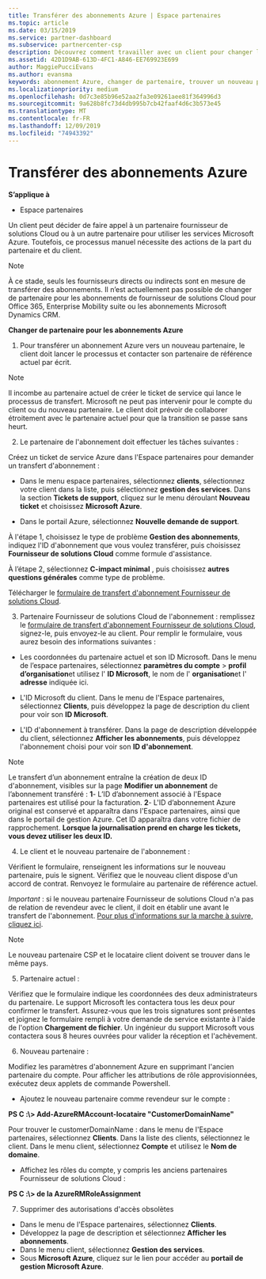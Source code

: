 ```yaml
---
title: Transférer des abonnements Azure | Espace partenaires
ms.topic: article
ms.date: 03/15/2019
ms.service: partner-dashboard
ms.subservice: partnercenter-csp
description: Découvrez comment travailler avec un client pour changer le partenaire du programme du fournisseur de solutions Cloud que le client utilisera pour les services Azure.
ms.assetid: 42D1D9AB-613D-4FC1-A846-EE769923E699
author: MaggiePucciEvans
ms.author: evansma
keywords: abonnement Azure, changer de partenaire, trouver un nouveau partenaire, autre partenaire
ms.localizationpriority: medium
ms.openlocfilehash: 0d7c3e85b96e52aa2fa3e09261aee81f364996d3
ms.sourcegitcommit: 9a628b8fc73d4db995b7cb42faaf4d6c3b573e45
ms.translationtype: MT
ms.contentlocale: fr-FR
ms.lasthandoff: 12/09/2019
ms.locfileid: "74943392"
---
```

# <a name="transfer-azure-subscriptions"></a>Transférer des abonnements Azure 

**S’applique à**

-  Espace partenaires

Un client peut décider de faire appel à un partenaire fournisseur de solutions Cloud ou à un autre partenaire pour utiliser les services Microsoft Azure. Toutefois, ce processus manuel nécessite des actions de la part du partenaire et du client.

>[!Note]  
>À ce stade, seuls les fournisseurs directs ou indirects sont en mesure de transférer des abonnements.
>Il n’est actuellement pas possible de changer de partenaire pour les abonnements de fournisseur de solutions Cloud pour Office 365, Enterprise Mobility suite ou les abonnements Microsoft Dynamics CRM.



**Changer de partenaire pour les abonnements Azure**

1. Pour transférer un abonnement Azure vers un nouveau partenaire, le client doit lancer le processus et contacter son partenaire de référence actuel par écrit. 
>[!Note]
>Il incombe au partenaire actuel de créer le ticket de service qui lance le processus de transfert. Microsoft ne peut pas intervenir pour le compte du client ou du nouveau partenaire. Le client doit prévoir de collaborer étroitement avec le partenaire actuel pour que la transition se passe sans heurt.

2. Le partenaire de l'abonnement doit effectuer les tâches suivantes :

Créez un ticket de service Azure dans l'Espace partenaires pour demander un transfert d'abonnement&nbsp;:
-   Dans le menu espace partenaires, sélectionnez **clients**, sélectionnez votre client dans la liste, puis sélectionnez **gestion des services**. Dans la section **Tickets de support**, cliquez sur le menu déroulant **Nouveau ticket** et choisissez **Microsoft Azure**.

-   Dans le portail Azure, sélectionnez **Nouvelle demande de support**.

À l'étape&nbsp;1, choisissez le type de problème **Gestion des abonnements**, indiquez l'ID d'abonnement que vous voulez transférer, puis choisissez **Fournisseur de solutions&nbsp;Cloud** comme formule d'assistance.

À l’étape 2, sélectionnez **C-impact minimal** , puis choisissez **autres questions générales** comme type de problème.

Télécharger le [formulaire de transfert d'abonnement Fournisseur de solutions Cloud](https://assets.windowsphone.com/5222c408-e546-4e01-b72a-2ec7d4c43d57/CSP_Subscription_Transfer_Form_Azure_InvariantCulture_Default.zip).

3. Partenaire Fournisseur de solutions Cloud de l'abonnement : remplissez le [formulaire de transfert d'abonnement Fournisseur de solutions Cloud](https://assets.windowsphone.com/5222c408-e546-4e01-b72a-2ec7d4c43d57/CSP_Subscription_Transfer_Form_Azure_InvariantCulture_Default.zip), signez-le, puis envoyez-le au client. Pour remplir le formulaire, vous aurez besoin des informations suivantes&nbsp;:

- Les coordonnées du partenaire actuel et son ID Microsoft. Dans le menu de l’espace partenaires, sélectionnez **paramètres du compte** &gt; **profil d’organisation**et utilisez l' **ID Microsoft**, le nom de l' **organisation**et l' **adresse** indiquée ici.

- L'ID&nbsp;Microsoft du client. Dans le menu de l'Espace partenaires, sélectionnez **Clients**, puis développez la page de description du client pour voir son **ID&nbsp;Microsoft**.

- L'ID d'abonnement à transférer. Dans la page de description développée du client, sélectionnez **Afficher les abonnements**, puis développez l'abonnement choisi pour voir son **ID d'abonnement**.

>[!Note]
>Le transfert d’un abonnement entraîne la création de deux ID d'abonnement, visibles sur la page **Modifier un abonnement** de l’abonnement transféré : **1**- L’ID d’abonnement associé à l'Espace partenaires est utilisé pour la facturation. 
**2**- L'ID d’abonnement Azure original est conservé et apparaîtra dans l'Espace partenaires, ainsi que dans le portail de gestion Azure. Cet ID apparaîtra dans votre fichier de rapprochement.  **Lorsque la journalisation prend en charge les tickets, vous devez utiliser les deux ID.**

4. Le client et le nouveau partenaire de l'abonnement :

Vérifient le formulaire, renseignent les informations sur le nouveau partenaire, puis le signent. Vérifiez que le nouveau client dispose d'un accord de contrat. Renvoyez le formulaire au partenaire de référence actuel.

*Important*&nbsp;: si le nouveau partenaire Fournisseur de solutions&nbsp;Cloud n'a pas de relation de revendeur avec le client, il doit en établir une avant le transfert de l'abonnement. [Pour plus d'informations sur la marche à suivre, cliquez ici](request-a-relationship-with-a-customer.md).

>[!Note]
>Le nouveau partenaire CSP et le locataire client doivent se trouver dans le même pays. 

5. Partenaire actuel :

Vérifiez que le formulaire indique les coordonnées des deux administrateurs du partenaire. Le support Microsoft les contactera tous les deux pour confirmer le transfert. Assurez-vous que les trois signatures sont présentes et joignez le formulaire rempli à votre demande de service existante à l'aide de l'option **Chargement de fichier**. Un ingénieur du support Microsoft vous contactera sous 8 heures ouvrées pour valider la réception et l'achèvement.

6. Nouveau partenaire :

Modifiez les paramètres d'abonnement Azure en supprimant l'ancien partenaire du compte. Pour afficher les attributions de rôle approvisionnées, exécutez deux applets de commande Powershell.

-   Ajoutez le nouveau partenaire comme revendeur sur le compte&nbsp;:

**PS C :\\&gt; Add-AzureRMAccount-locataire "CustomerDomainName"**

Pour trouver le customerDomainName&nbsp;: dans le menu de l'Espace partenaires, sélectionnez **Clients**. Dans la liste des clients, sélectionnez le client. Dans le menu client, sélectionnez **Compte** et utilisez le **Nom de domaine**.

-   Affichez les rôles du compte, y compris les anciens partenaires Fournisseur de solutions&nbsp;Cloud&nbsp;:

**PS C :\\&gt; de la AzureRMRoleAssignment**

7. Supprimer des autorisations d'accès obsolètes

-  Dans le menu de l'Espace partenaires, sélectionnez **Clients**. 
-  Développez la page de description et sélectionnez **Afficher les abonnements**. 
-  Dans le menu client, sélectionnez **Gestion des services**. 
-  Sous **Microsoft&nbsp;Azure**, cliquez sur le lien pour accéder au **portail de gestion Microsoft&nbsp;Azure**.

 

 



